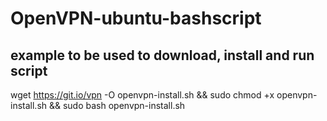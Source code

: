 # OpenVPN-ubuntu-bashscript

## example to be used to download, install and run script

wget https://git.io/vpn -O openvpn-install.sh && sudo chmod +x openvpn-install.sh && sudo bash openvpn-install.sh
